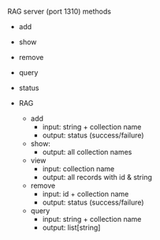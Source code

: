 RAG server (port 1310) methods

- add
- show
- remove
- query
- status

- RAG
    - add
        - input: string + collection name
        - output: status (success/failure)
    - show:
        - output: all collection names
    - view
        - input: collection name
        - output: all records with id & string
    - remove
        - input: id + collection name
        - output: status (success/failure)
    - query
        - input: string + collection name
        - output: list[string]